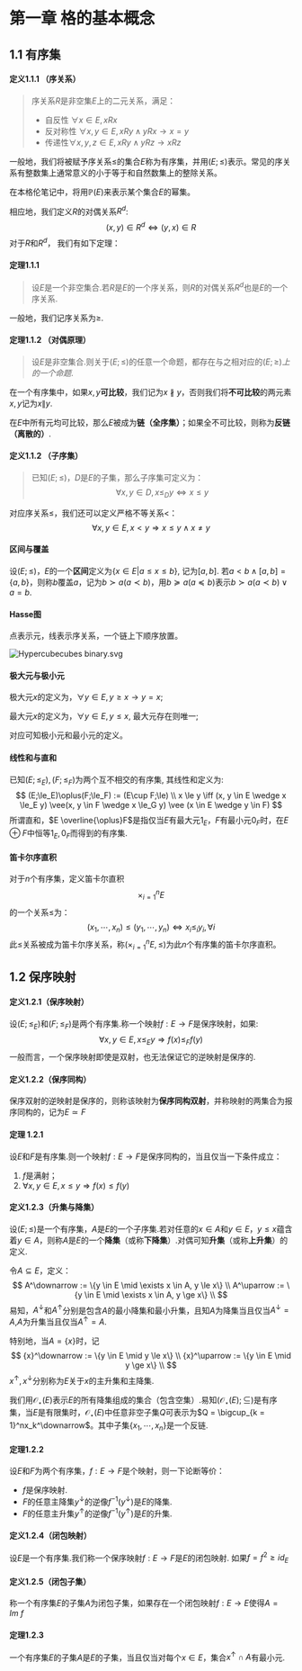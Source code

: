 # 第一章 格的基本概念

## 1.1 有序集

#### 定义1.1.1 （序关系）

> 序关系$R$是非空集$E$上的二元关系，满足：
>
> - 自反性 $\forall x \in E, xRx$
> - 反对称性 $\forall x, y \in E, xRy\wedge yRx \rightarrow x = y$
> - 传递性$\forall x, y, z \in E, xRy \wedge yRz \rightarrow xRz$

一般地，我们将被赋予序关系$\le$的集合$E$称为有序集，并用$(E; \le)$表示。常见的序关系有整数集上通常意义的小于等于和自然数集上的整除关系。

在本格伦笔记中，将用$\mathbb P(E)$来表示某个集合$E$的幂集。

相应地，我们定义$R$的对偶关系$R^d$:
$$
(x,y) \in R^d \Leftrightarrow (y,x) \in R
$$
对于$R$和$R^d$， 我们有如下定理：

#### 定理1.1.1 

> 设$E$是一个非空集合.若$R$是$E$的一个序关系，则$R$的对偶关系$R^d$也是$E$的一个序关系.

一般地，我们记序关系为$\ge$.

#### 定理1.1.2 （对偶原理）

> 设$E$是非空集合.则关于$(E;\le)$的任意一个命题，都存在与之相对应的$(E;\ge)上的一个命题.$

在一个有序集中，如果$x, y$**可比较**，我们记为$x∦y$，否则我们将**不可比较**的两元素$x, y$记为$x \| y$.

在$E$中所有元均可比较，那么$E$被成为**链（全序集）**；如果全不可比较，则称为**反链（离散的）**.

#### 定义1.1.2 （子序集）

> 已知$(E;\le)$，$D$是$E$的子集，那么子序集可定义为：
> $$
> \forall x, y \in D, x \le_{D} y \Leftrightarrow x \le y
> $$
>

对应序关系$\le$，我们还可以定义严格不等关系$\lt$：
$$
\forall x, y \in E, x \lt y \Rightarrow x \le y \wedge x \ne y
$$

#### 区间与覆盖

设$(E;\le)$，$E$的一个**区间**定义为$\{x \in E | a \le x \le b\}$, 记为$[a, b]$. 若$a \lt b \wedge [a, b] = \{a, b\}$，则称$b$覆盖$a$，记为$b\succ a(a \prec b)$，用$b\succeq a(a\preceq b)$表示$b\succ a(a \prec b) \vee a = b$.

#### Hasse图

点表示元，线表示序关系，一个链上下顺序放置。

![Hypercubecubes binary.svg](https://upload.wikimedia.org/wikipedia/commons/thumb/1/10/Hypercubecubes_binary.svg/260px-Hypercubecubes_binary.svg.png)

#### 极大元与极小元

极大元$x$的定义为，$\forall y \in E, y \ge x \rightarrow y = x$;

最大元$x$的定义为，$\forall y \in E, y \le x$, 最大元存在则唯一;

对应可知极小元和最小元的定义。

#### 线性和与直和

已知$(E;\le_E),(F;\le_F)$为两个互不相交的有序集, 其线性和定义为:
$$
(E;\le_E)\oplus(F;\le_F) := (E\cup F;\le) \\
x \le y \iff (x, y \in E \wedge x \le_E y) \vee(x, y \in F \wedge x \le_G y) \vee (x \in E \wedge y \in F)
$$
所谓直和，$E \overline{\oplus}F$是指仅当$E$有最大元$1_E$，$F$有最小元$0_F$时，在$E\oplus F$中恒等$1_E, 0_F$而得到的有序集.

#### 笛卡尔序直积

对于$n$个有序集，定义笛卡尔直积$$\times_{i = 1}^n E$$的一个关系$\le$为：
$$
(x_1, \cdots, x_n) \le (y_1, \cdots, y_n) \iff x_i \le_i y_i,\forall i
$$
此$\le$关系被成为笛卡尔序关系，称$(\times_{i = 1}^n E, \le)$为此$n$个有序集的笛卡尔序直积。

## 1.2 保序映射

#### 定义1.2.1（保序映射）

设$(E;\le_E)$和$(F;\le_F)$是两个有序集.称一个映射$f:E\to F$是保序映射，如果:
$$
\forall x,y \in E, x \le_Ey\Rightarrow f(x)\le_Ff(y)
$$
一般而言，一个保序映射即使是双射，也无法保证它的逆映射是保序的.

#### 定义1.2.2（保序同构）

保序双射的逆映射是保序的，则称该映射为**保序同构双射**，并称映射的两集合为报序同构的，记为$E\simeq F$

#### 定理 1.2.1

设$E$和$F$是有序集.则一个映射$f:E\to F$是保序同构的，当且仅当一下条件成立：

1. $f$是满射；
2. $\forall x, y \in E, x\le y \Rightarrow f(x) \le f(y)$

#### 定义1.2.3（升集与降集）

设$(E;\le)$是一个有序集，$A$是$E$的一个子序集.若对任意的$x\in A$和$y \in E$，$y \le x$蕴含着$y \in A$，则称$A$是$E$的一个**降集**（或称**下降集**）.对偶可知**升集**（或称**上升集**）的定义.

令$A \subseteq E$，定义：
$$
A^\downarrow := \{y \in E \mid \exists x \in A, y \le x\} \\
A^\uparrow := \{y \in E \mid \exists x \in A, y \ge x\} \\
$$
易知，$A^\downarrow$和$A^\uparrow$分别是包含$A$的最小降集和最小升集，且知$A$为降集当且仅当$A^\downarrow = A$,$A$为升集当且仅当$A^\uparrow = A$.

特别地，当$A = \{x\}$时，记
$$
{x}^\downarrow := \{y \in E \mid y \le x\} \\
{x}^\uparrow := \{y \in E \mid y \ge x\} \\
$$
$x^\uparrow, x^\downarrow$分别称为$E$关于$x$的主升集和主降集.

我们用$\mathcal{O_{\star}}(E)$表示$E$的所有降集组成的集合（包含空集）.易知$(\mathcal{O_{\star}}(E);\subseteq)$是有序集，当$E$是有限集时，$\mathcal{O_{\star}}(E)$中任意非空子集$Q$可表示为$Q = \bigcup_{k = 1}^nx_k^\downarrow$。其中子集$\{x_1, \cdots,x_n\}$是一个反链.

#### 定理1.2.2

设$E$和$F$为两个有序集，$f:E\to F$是个映射，则一下论断等价：

- $f$是保序映射.
- $F$的任意主降集$y^\downarrow$的逆像$f^{-1}(y^\downarrow)$是$E$的降集.
- $F$的任意主升集$y^\uparrow$的逆像$f^{-1}(y^\uparrow)$是$E$的升集.

#### 定义1.2.4（闭包映射）

设$E$是一个有序集.我们称一个保序映射$f:E\to F$是$E$的闭包映射. 如果$f = f^2 \ge id_E$

#### 定义1.2.5（闭包子集）

称一个有序集$E$的子集$A$为闭包子集，如果存在一个闭包映射$f:E\to E$使得$A = Im\ f$

#### 定理1.2.3 

一个有序集$E$的子集$A$是$E$的子集，当且仅当对每个$x \in E$，集合$x^\uparrow\cap A$有最小元.
